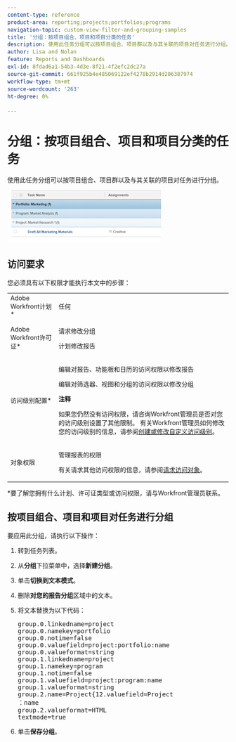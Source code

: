 ```yaml
---
content-type: reference
product-area: reporting;projects;portfolios;programs
navigation-topic: custom-view-filter-and-grouping-samples
title: '分组：按项目组合、项目和项目分类的任务'
description: 使用此任务分组可以按项目组合、项目群以及与其关联的项目对任务进行分组。
author: Lisa and Nolan
feature: Reports and Dashboards
exl-id: 8fdad6a1-54b3-4d3e-8f21-4f2efc2dc27a
source-git-commit: 661f925b4e485069122ef4278b2914d206387974
workflow-type: tm+mt
source-wordcount: '263'
ht-degree: 0%

---
```


# 分组：按项目组合、项目和项目分类的任务

使用此任务分组可以按项目组合、项目群以及与其关联的项目对任务进行分组。

![](assets/portfolio-program-project-grouping-for-tasks-350x120.png)

## 访问要求

您必须具有以下权限才能执行本文中的步骤：

<table style="table-layout:auto"> 
 <col> 
 <col> 
 <tbody> 
  <tr> 
   <td role="rowheader">Adobe Workfront计划*</td> 
   <td> <p>任何</p> </td> 
  </tr> 
  <tr> 
   <td role="rowheader">Adobe Workfront许可证*</td> 
   <td> <p>请求修改分组 </p>
   <p>计划修改报告</p> </td> 
  </tr> 
  <tr> 
   <td role="rowheader">访问级别配置*</td> 
   <td> <p>编辑对报告、功能板和日历的访问权限以修改报告</p> <p>编辑对筛选器、视图和分组的访问权限以修改分组</p> <p><b>注释</b>

如果您仍然没有访问权限，请咨询Workfront管理员是否对您的访问级别设置了其他限制。 有关Workfront管理员如何修改您的访问级别的信息，请参阅<a href="../../../administration-and-setup/add-users/configure-and-grant-access/create-modify-access-levels.md" class="MCXref xref">创建或修改自定义访问级别</a>。</p> </td>
</tr>  
  <tr> 
   <td role="rowheader">对象权限</td> 
   <td> <p>管理报表的权限</p> <p>有关请求其他访问权限的信息，请参阅<a href="../../../workfront-basics/grant-and-request-access-to-objects/request-access.md" class="MCXref xref">请求访问对象</a>。</p> </td> 
  </tr> 
 </tbody> 
</table>

&#42;要了解您拥有什么计划、许可证类型或访问权限，请与Workfront管理员联系。

## 按项目组合、项目和项目对任务进行分组

要应用此分组，请执行以下操作：

1. 转到任务列表。
1. 从&#x200B;**分组**&#x200B;下拉菜单中，选择&#x200B;**新建分组**。

1. 单击&#x200B;**切换到文本模式**。
1. 删除&#x200B;**对您的报告分组**&#x200B;区域中的文本。
1. 将文本替换为以下代码：
   <pre>group.0.linkedname=project<br>group.0.namekey=portfolio<br>group.0.notime=false<br>group.0.valuefield=project:portfolio:name<br>group.0.valueformat=string<br>group.1.linkedname=project<br>group.1.namekey=program<br>group.1.notime=false<br>group.1.valuefield=project:program:name<br>group.1.valueformat=string<br>group.2.name=Project{12.valuefield=Project<br>：name<br>group.2.valueformat=HTML<br>textmode=true<br></pre>

1. 单击&#x200B;**保存分组**。
